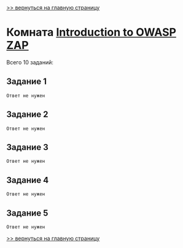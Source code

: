 [>> вернуться на главную страницу](https://github.com/BEPb/tryhackme/blob/master/README.md)

# Комната [Introduction to OWASP ZAP](https://tryhackme.com/r/room/learnowaspzap) 

Всего 10 заданий:
## Задание 1

```commandline
Ответ не нужен
```

## Задание 2

```commandline
Ответ не нужен
```

## Задание 3

```commandline
Ответ не нужен
```

## Задание 4

```commandline
Ответ не нужен
```

## Задание 5

```commandline
Ответ не нужен
```

[>> вернуться на главную страницу](https://github.com/BEPb/tryhackme/blob/master/README.md)